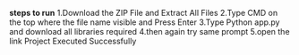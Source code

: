 **steps to run**
1.Download the ZIP File and Extract All Files 
2.Type CMD on the top where the file name visible and Press Enter
3.Type Python app.py and download all libraries required 
4.then again try same prompt
5.open the link
Project Executed Successfully 
